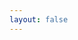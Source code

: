 ```yaml
---
layout: false
---
```


<script setup>
import { onMounted } from "vue";
import { useData, inBrowser } from "vitepress";

const { localeIndex } = useData()

onMounted(() => {
  if (inBrowser) window.location.replace(`/${localeIndex.value}/recent/1`);
});
</script>

<div></div>
